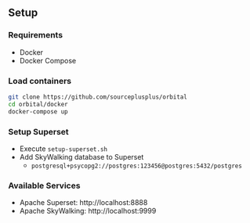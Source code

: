 ## Setup

### Requirements
- Docker
- Docker Compose

### Load containers
```sh
git clone https://github.com/sourceplusplus/orbital
cd orbital/docker
docker-compose up
```

### Setup Superset
- Execute `setup-superset.sh`
- Add SkyWalking database to Superset
  - `postgresql+psycopg2://postgres:123456@postgres:5432/postgres`

### Available Services
- Apache Superset: http://localhost:8888
- Apache SkyWalking: http://localhost:9999
